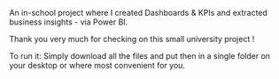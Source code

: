 An in-school project where I created Dashboards & KPIs and extracted business insights - via Power BI.

Thank you very much for checking on this small university project !

To run it: Simply download all the files and put then in a single folder on your desktop or where most convenient for you.
